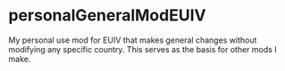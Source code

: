 # personalGeneralModEUIV
My personal use mod for EUIV that makes general changes without modifying any specific country. This serves as the basis for other mods I make.

